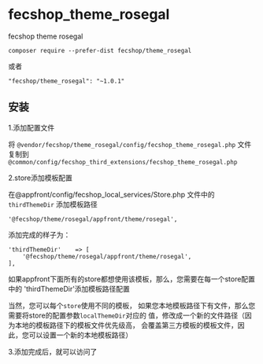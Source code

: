 # fecshop_theme_rosegal
fecshop theme rosegal

```
composer require --prefer-dist fecshop/theme_rosegal
```

或者

```
"fecshop/theme_rosegal": "~1.0.1"
```

安装
----

1.添加配置文件


将 `@vendor/fecshop/theme_rosegal/config/fecshop_theme_rosegal.php` 文件复制到
`@common/config/fecshop_third_extensions/fecshop_theme_rosegal.php`


2.store添加模板配置

在@appfront/config/fecshop_local_services/Store.php 文件中的 `thirdThemeDir` 添加模板路径

```
'@fecshop/theme/rosegal/appfront/theme/rosegal',
```

添加完成的样子为：

```
'thirdThemeDir'    => [
    '@fecshop/theme/rosegal/appfront/theme/rosegal',
],
```

如果appfront下面所有的store都想使用该模板，那么，您需要在每一个store配置中的
'thirdThemeDir'添加模板路径配置

当然，您可以每个`store`使用不同的模板，
如果您本地模板路径下有文件，那么您需要将store的配置参数`localThemeDir`对应的
值，修改成一个新的文件路径（因为本地的模板路径下的模板文件优先级高，
会覆盖第三方模板的模板文件，因此，您可以设置一个新的本地模板路径）


3.添加完成后，就可以访问了









